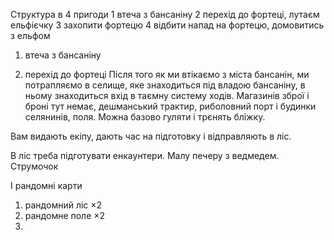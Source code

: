 Структура в 4 пригоди
1 втеча з бансаніну
2 перехід до фортеці, лутаєм ельфієчку
3 захопити фортецю
4 відбити напад на фортецю, домовитись з ельфом

1) втеча з бансаніну

2) перехід до фортеці
Після того як ми втікаємо з міста бансанін, ми потрапляємо в селище, яке знаходиться під владою бансаніну, в ньому знаходиться вхід в таємну систему ходів. 
Магазинів зброї і броні тут немає, дешманський трактир, риболовний порт і будинки селянинів, поля.
Можна базово гуляти і трєнять бліжку.

Вам видають екіпу, дають час на підготовку і відправляють в ліс.

В ліс треба підготувати енкаунтери.
Малу печеру з ведмедем.
Струмочок


І рандомні карти
1) рандомний ліс ×2
2) рандомне поле ×2
3) 